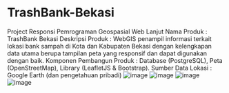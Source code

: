 # TrashBank-Bekasi
Project Responsi Pemrograman Geospasial Web Lanjut
Nama Produk : TrashBank Bekasi 
Deskripsi Produk : WebGIS penampil informasi terkait lokasi bank sampah di Kota dan Kabupaten Bekasi dengan kelengkapan data utama berupa tampilan peta yang responsif dan dapat digunakan dengan baik. 
Komponen Pembangun Produk : Database (PostgreSQL), Peta (OpenStreetMap), Library (LeafletJS & Bootstrap).
Sumber Data Lokasi : Google Earth (dan pengetahuan pribadi)
![image](https://github.com/1ko664/TrashBank-Bekasi/assets/142295296/34106556-2db0-4839-8b3f-4daa6fb84523)
![image](https://github.com/1ko664/TrashBank-Bekasi/assets/142295296/d98a4114-0387-430e-accd-a83fdb4d7242)
![image](https://github.com/1ko664/TrashBank-Bekasi/assets/142295296/79ad28f1-6220-475c-8b8b-a86776d4d5ed)
![image](https://github.com/1ko664/TrashBank-Bekasi/assets/142295296/c4026a60-b3d7-4744-9cdc-e27813f45ee2)
